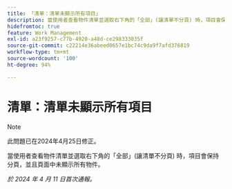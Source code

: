 ```yaml
---
title: 「清單：清單未顯示所有項目」
description: 當使用者查看物件清單並選取右下角的「全部」(讓清單不分頁) 時，項目會保持分頁，並且頁面中未顯示所有物件。
hidefromtoc: true
feature: Work Management
exl-id: a23f9257-c77b-4920-a48d-ce298333035f
source-git-commit: c22214e36abeed0657e1bc74c9da9f7afd376819
workflow-type: tm+mt
source-wordcount: '100'
ht-degree: 94%

---
```


# 清單：清單未顯示所有項目

>[!NOTE]
>
>此問題已在2024年4月25日修正。

當使用者查看物件清單並選取右下角的「全部」(讓清單不分頁) 時，項目會保持分頁，並且頁面中未顯示所有物件。

_於 2024 年 4 月 11 日首次通報。_
